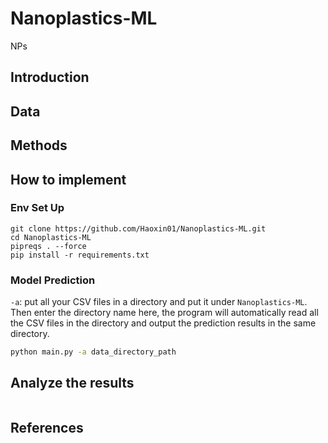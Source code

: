 # Nanoplastics-ML
 NPs
## Introduction


## Data


## Methods


## How to implement
### Env Set Up
```shell
git clone https://github.com/Haoxin01/Nanoplastics-ML.git
cd Nanoplastics-ML
pipreqs . --force
pip install -r requirements.txt
```
### Model Prediction
`-a`: put all your CSV files in a directory and put it under `Nanoplastics-ML`. Then enter the directory name here,
the program will automatically read all the CSV files in the directory and output the prediction results 
in the same directory. 
```bash
python main.py -a data_directory_path
```

## Analyze the results
```bash

```

## References


